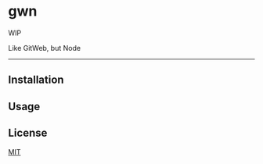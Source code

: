 # gwn

WIP

Like GitWeb, but Node

--------

## Installation

## Usage

## License

[MIT](./LICENSE.md)
